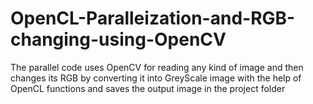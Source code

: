 # OpenCL-Paralleization-and-RGB-changing-using-OpenCV
The parallel code uses OpenCV for reading any kind of image and then changes its RGB by converting it into GreyScale image with the help of OpenCL functions and saves the output image in the project folder
